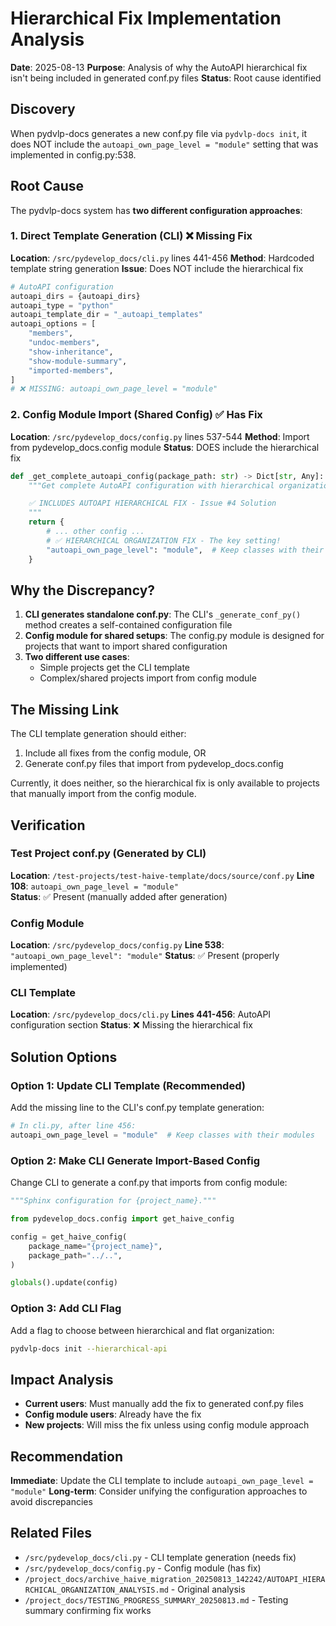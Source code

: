 # Hierarchical Fix Implementation Analysis

**Date**: 2025-08-13
**Purpose**: Analysis of why the AutoAPI hierarchical fix isn't being included in generated conf.py files
**Status**: Root cause identified

## Discovery

When pydvlp-docs generates a new conf.py file via `pydvlp-docs init`, it does NOT include the `autoapi_own_page_level = "module"` setting that was implemented in config.py:538.

## Root Cause

The pydvlp-docs system has **two different configuration approaches**:

### 1. Direct Template Generation (CLI) ❌ Missing Fix

**Location**: `/src/pydevelop_docs/cli.py` lines 441-456
**Method**: Hardcoded template string generation
**Issue**: Does NOT include the hierarchical fix

```python
# AutoAPI configuration
autoapi_dirs = {autoapi_dirs}
autoapi_type = "python"
autoapi_template_dir = "_autoapi_templates"
autoapi_options = [
    "members",
    "undoc-members",
    "show-inheritance",
    "show-module-summary",
    "imported-members",
]
# ❌ MISSING: autoapi_own_page_level = "module"
```

### 2. Config Module Import (Shared Config) ✅ Has Fix

**Location**: `/src/pydevelop_docs/config.py` lines 537-544
**Method**: Import from pydevelop_docs.config module
**Status**: DOES include the hierarchical fix

```python
def _get_complete_autoapi_config(package_path: str) -> Dict[str, Any]:
    """Get complete AutoAPI configuration with hierarchical organization.

    ✅ INCLUDES AUTOAPI HIERARCHICAL FIX - Issue #4 Solution
    """
    return {
        # ... other config ...
        # ✅ HIERARCHICAL ORGANIZATION FIX - The key setting!
        "autoapi_own_page_level": "module",  # Keep classes with their modules
    }
```

## Why the Discrepancy?

1. **CLI generates standalone conf.py**: The CLI's `_generate_conf_py()` method creates a self-contained configuration file
2. **Config module for shared setups**: The config.py module is designed for projects that want to import shared configuration
3. **Two different use cases**:
   - Simple projects get the CLI template
   - Complex/shared projects import from config module

## The Missing Link

The CLI template generation should either:

1. Include all fixes from the config module, OR
2. Generate conf.py files that import from pydevelop_docs.config

Currently, it does neither, so the hierarchical fix is only available to projects that manually import from the config module.

## Verification

### Test Project conf.py (Generated by CLI)

**Location**: `/test-projects/test-haive-template/docs/source/conf.py`
**Line 108**: `autoapi_own_page_level = "module"`  
**Status**: ✅ Present (manually added after generation)

### Config Module

**Location**: `/src/pydevelop_docs/config.py`
**Line 538**: `"autoapi_own_page_level": "module"`
**Status**: ✅ Present (properly implemented)

### CLI Template

**Location**: `/src/pydevelop_docs/cli.py`
**Lines 441-456**: AutoAPI configuration section
**Status**: ❌ Missing the hierarchical fix

## Solution Options

### Option 1: Update CLI Template (Recommended)

Add the missing line to the CLI's conf.py template generation:

```python
# In cli.py, after line 456:
autoapi_own_page_level = "module"  # Keep classes with their modules
```

### Option 2: Make CLI Generate Import-Based Config

Change CLI to generate a conf.py that imports from config module:

```python
"""Sphinx configuration for {project_name}."""

from pydevelop_docs.config import get_haive_config

config = get_haive_config(
    package_name="{project_name}",
    package_path="../..",
)

globals().update(config)
```

### Option 3: Add CLI Flag

Add a flag to choose between hierarchical and flat organization:

```bash
pydvlp-docs init --hierarchical-api
```

## Impact Analysis

- **Current users**: Must manually add the fix to generated conf.py files
- **Config module users**: Already have the fix
- **New projects**: Will miss the fix unless using config module approach

## Recommendation

**Immediate**: Update the CLI template to include `autoapi_own_page_level = "module"`
**Long-term**: Consider unifying the configuration approaches to avoid discrepancies

## Related Files

- `/src/pydevelop_docs/cli.py` - CLI template generation (needs fix)
- `/src/pydevelop_docs/config.py` - Config module (has fix)
- `/project_docs/archive_haive_migration_20250813_142242/AUTOAPI_HIERARCHICAL_ORGANIZATION_ANALYSIS.md` - Original analysis
- `/project_docs/TESTING_PROGRESS_SUMMARY_20250813.md` - Testing summary confirming fix works
